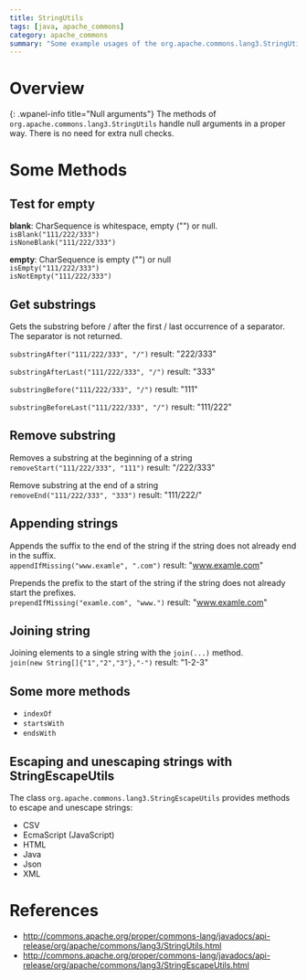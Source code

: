 ```yaml
---
title: StringUtils
tags: [java, apache_commons]
category: apache_commons
summary: "Some example usages of the org.apache.commons.lang3.StringUtils class."
---
```

# Overview

{: .wpanel-info title="Null arguments"}
The methods of `org.apache.commons.lang3.StringUtils` handle null arguments in a proper way. There is no need for extra null checks.

# Some Methods

## Test for empty

**blank**: CharSequence is whitespace, empty ("") or null.  
`isBlank("111/222/333")`  
`isNoneBlank("111/222/333")`  

**empty**: CharSequence is empty ("") or null   
`isEmpty("111/222/333")`  
`isNotEmpty("111/222/333")`


## Get substrings

Gets the substring before / after the first / last occurrence of a separator. The separator is not returned.


`substringAfter("111/222/333", "/")` result: "222/333"

`substringAfterLast("111/222/333", "/")` result: "333"


`substringBefore("111/222/333", "/")` result: "111"

`substringBeforeLast("111/222/333", "/")` result: "111/222"


## Remove substring

Removes a substring at the beginning of a string    
`removeStart("111/222/333", "111")` result: "/222/333"   

Remove substring at the end of a string    
`removeEnd("111/222/333", "333")` result: "111/222/"

## Appending strings
Appends the suffix to the end of the string if the string does not already end in the suffix.  
`appendIfMissing("www.examle", ".com")` result: "www.examle.com"

Prepends the prefix to the start of the string if the string does not already start the prefixes.  
`prependIfMissing("examle.com", "www.")` result: "www.examle.com"

## Joining string
Joining elements to a single string with the `join(...)` method.  
`join(new String[]{"1","2","3"},"-")` result: "1-2-3"

## Some more methods
* `indexOf`  
* `startsWith`  
* `endsWith`  

## Escaping and unescaping strings with StringEscapeUtils

The class `org.apache.commons.lang3.StringEscapeUtils` provides methods to escape and unescape strings:

* CSV
* EcmaScript (JavaScript)
* HTML
* Java
* Json
* XML

# References
* <http://commons.apache.org/proper/commons-lang/javadocs/api-release/org/apache/commons/lang3/StringUtils.html>
* <http://commons.apache.org/proper/commons-lang/javadocs/api-release/org/apache/commons/lang3/StringEscapeUtils.html>
